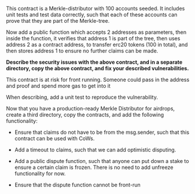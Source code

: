 
This contract is a Merkle-distributor with 100 accounts seeded. It includes unit tests and test data correctly, such that each of these accounts can prove that they are part of the Merkle-tree.

Now add a public function which accepts 2 addresses as parameters, then inside the function, it
verifies that address 1 is part of the tree, then uses address 2 as a contract address, 
to transfer
erc20 tokens (100 in total), and then stores address 1 to ensure no further claims can be made.

**Describe the security issues with the above contract, and in a separate directory, copy the
above contract, and fix your described vulnerabilities.**

This contract is at risk for front running. Someone could pass in the address and proof and spend more gas to get into it

When describing, add a unit test to reproduce the vulnerability.


Now that you have a production-ready Merkle Distributor for airdrops, create a third directory,
copy the contracts, and add the following functionality:

- Ensure that claims do not have to be from the msg.sender, such that this contract can be
used with CoWs.

- Add a timeout to claims, such that we can add optimistic disputing.
- Add a public dispute function, such that anyone can put down a stake to ensure a certain
claim is frozen. There is no need to add unfreeze functionality for now.
- Ensure that the dispute function cannot be front-run